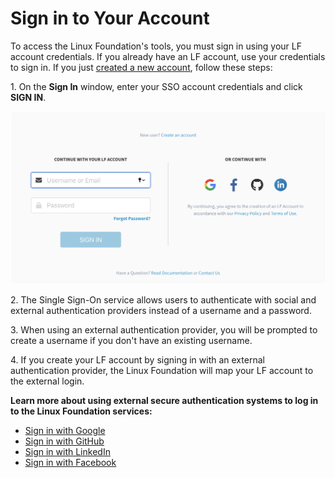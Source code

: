 # Sign in to Your Account

To access the Linux Foundation's tools, you must sign in using your LF account credentials. If you already have an LF account, use your credentials to sign in. If you just [created a new account](../create-an-account.md), follow these steps:

1\. On the **Sign In** window, enter your SSO account credentials and click **SIGN IN**.

![](<../../.gitbook/assets/New SSO (1).png>)

2\. The Single Sign-On service allows users to authenticate with social and external authentication providers instead of a username and a password.

3\. When using an external authentication provider, you will be prompted to create a username if you don't have an existing username.

4\. If you create your LF account by signing in with an external authentication provider, the Linux Foundation will map your LF account to the external login.

**Learn more about using external secure authentication systems to log in to the Linux Foundation services:**

* ​[Sign in with Google](sign-in-with-google.md)​
* ​[Sign in with GitHub](sign-in-with-github.md)​
* ​[Sign in with LinkedIn](sign-in-with-linkedin.md)​
* ​[Sign in with Facebook](sign-in-with-facebook.md)​
